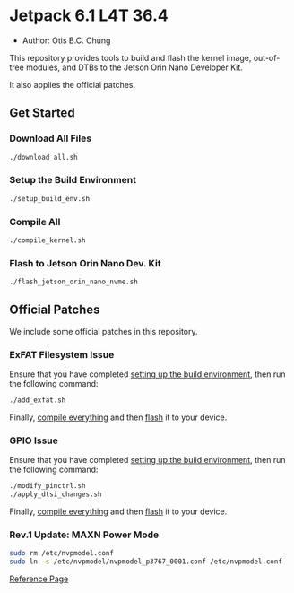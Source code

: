 # Jetpack 6.1 L4T 36.4

- Author: Otis B.C. Chung



This repository provides tools to build and flash the kernel image, out-of-tree modules, and DTBs to the Jetson Orin Nano Developer Kit.

It also applies the official patches.



## Get Started

### Download All Files

```bash
./download_all.sh
```



### Setup the Build Environment

```bash
./setup_build_env.sh
```



### Compile All

```bash
./compile_kernel.sh
```



### Flash to Jetson Orin Nano Dev. Kit

```bash
./flash_jetson_orin_nano_nvme.sh
```



## Official Patches

We include some official patches in this repository.



### ExFAT Filesystem Issue

Ensure that you have completed [setting up the build environment](#Setup-the-Build-Environment), then run the following command:

```bash
./add_exfat.sh
```

Finally, [compile everything](#Compile-All) and then [flash](#Flash-to-Jetson-Orin-Nano-Dev.-Kit) it to your device.



### GPIO Issue

Ensure that you have completed [setting up the build environment](#Setup-the-Build-Environment), then run the following command:

```bash
./modify_pinctrl.sh
./apply_dtsi_changes.sh
```

Finally, [compile everything](#Compile-All) and then [flash](#Flash-to-Jetson-Orin-Nano-Dev.-Kit) it to your device.



### Rev.1 Update: MAXN Power Mode

```bash
sudo rm /etc/nvpmodel.conf
sudo ln -s /etc/nvpmodel/nvpmodel_p3767_0001.conf /etc/nvpmodel.conf
```

[Reference Page](https://developer.nvidia.com/embedded/learn/get-started-jetson-orin-nano-devkit#maxn)
